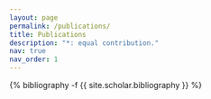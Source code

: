 ```yaml
---
layout: page
permalink: /publications/
title: Publications
description: "*: equal contribution."
nav: true
nav_order: 1
---
```

<!-- _pages/publications.md -->
<div class="publications">

{% bibliography -f {{ site.scholar.bibliography }} %}

</div>
